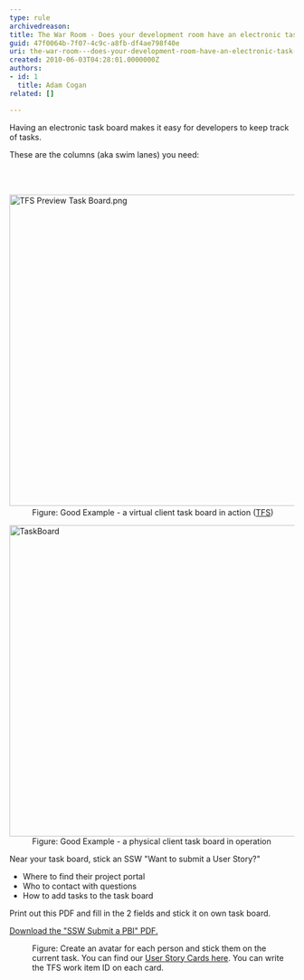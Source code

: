 ```yaml
---
type: rule
archivedreason: 
title: The War Room - Does your development room have an electronic task board? (Physical is OK too for small, co-located teams)
guid: 47f0064b-7f07-4c9c-a8fb-df4ae798f40e
uri: the-war-room---does-your-development-room-have-an-electronic-task-board-physical-is-ok-too-for-small-co-located-teams
created: 2010-06-03T04:28:01.0000000Z
authors:
- id: 1
  title: Adam Cogan
related: []

---
```



<p>Having 
   an electronic ​​​task board makes it easy for developers to keep track of tasks. </p><p>These are the columns (aka swim lanes) you need&#58;</p>
<br><excerpt class='endintro'></excerpt><br>
<dl class="goodImage"><dt>​<img src="/Management/RulesToBetterScrumUsingTFS/PublishingImages/TFS%20Preview%20Task%20Board.png" alt="TFS Preview Task Board.png" style="width&#58;550px;" /></dt><dd>​​​Figure&#58; Good&#160;Example -&#160;a virtual&#160;client task board in action (<a href="http&#58;//tfspreview.com/">TFS​</a>)​</dd></dl><dl class="goodImage"><dt>
      <img src="/Management/RulesToBetterScrumUsingTFS/PublishingImages/Taskboard.jpg" alt="TaskBoard" style="width&#58;550px;" />
   </dt><dd>​​Figure&#58; Good Example -&#160;a physical&#160;client task board in operation</dd></dl><p>Near your task board, stick an SSW &quot;Want to submit a User Story?&quot;</p><ul><li>Where to find their project portal </li><li>Who to contact with questions​ </li><li>How to add tasks to the task board </li></ul><p>Print out this PDF and fill in the 2 fields and stick it on own task board.</p><div class="greyBox" style="overflow&#58;auto;"> 
   <a href="/Management/RulesToBetterScrumUsingTFS/Documents/SSWSubmitaPBI.pdf">
      <img src="/Management/RulesToBetterScrumUsingTFS/PublishingImages/preview-taskboard.jpg" alt="" style="float&#58;left;margin-right&#58;10px;" />Download the &quot;SSW Submit a PBI&quot; PDF.</a> </div><dl class="image"><dt> 
      <img src="/Management/RulesToBetterScrumUsingTFS/PublishingImages/Avatar.jpg" alt="" />
   </dt><dd>Figure&#58; Create an avatar for each person and stick them on the current task. You can find our 
      <a shape="rect" href="http&#58;//www.ssw.com.au/ssw/Standards/Rules/RulesToBetterProjectManagementWithTFS.aspx#PrintedStoryCard">User Story Cards here</a>. You can write the TFS work item ID on each card.</dd></dl>


